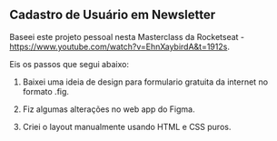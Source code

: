 ## Cadastro de Usuário em Newsletter ##

Baseei este projeto pessoal nesta Masterclass da Rocketseat - https://www.youtube.com/watch?v=EhnXaybirdA&t=1912s.

Eis os passos que segui abaixo:

1. Baixei uma ideia de design para formulario gratuita da internet no formato .fig.

2. Fiz algumas alterações no web app do Figma.

3. Criei o layout manualmente usando HTML e CSS puros.